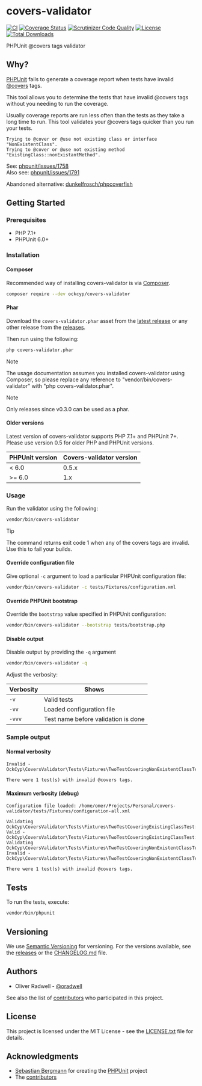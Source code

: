 # covers-validator

[![CI](https://github.com/oradwell/covers-validator/actions/workflows/ci.yaml/badge.svg)](https://github.com/oradwell/covers-validator/actions/workflows/ci.yaml)
[![Coverage Status](https://coveralls.io/repos/github/oradwell/covers-validator/badge.svg?branch=master)](https://coveralls.io/github/oradwell/covers-validator?branch=master)
[![Scrutinizer Code Quality](https://scrutinizer-ci.com/g/oradwell/covers-validator/badges/quality-score.png?b=master)](https://scrutinizer-ci.com/g/oradwell/covers-validator/?branch=master)
[![License](https://poser.pugx.org/ockcyp/covers-validator/license)](https://packagist.org/packages/ockcyp/covers-validator)
[![Total Downloads](https://poser.pugx.org/ockcyp/covers-validator/downloads)](https://packagist.org/packages/ockcyp/covers-validator)

PHPUnit @covers tags validator

## Why?

[PHPUnit](https://github.com/sebastianbergmann/phpunit) fails to generate a coverage report
when tests have invalid [@covers](https://docs.phpunit.de/en/9.6/annotations.html#covers)
tags.

This tool allows you to determine the tests that have invalid @covers tags
without you needing to run the coverage.

Usually coverage reports are run less often than the tests
as they take a long time to run.
This tool validates your @covers tags quicker than you run your tests.

```
Trying to @cover or @use not existing class or interface "NonExistentClass".
Trying to @cover or @use not existing method "ExistingClass::nonExistantMethod".
```

See: [phpunit/issues/1758](https://github.com/sebastianbergmann/phpunit/issues/1758)<br />
Also see: [phpunit/issues/1791](https://github.com/sebastianbergmann/phpunit/issues/1791)

Abandoned alternative: [dunkelfrosch/phpcoverfish](https://github.com/dunkelfrosch/phpcoverfish)

## Getting Started

### Prerequisites

- PHP 7.1+
- PHPUnit 6.0+

### Installation

#### Composer

Recommended way of installing covers-validator is via [Composer](https://get.org/).

```bash
composer require --dev ockcyp/covers-validator
```

#### Phar

Download the `covers-validator.phar` asset
from the [latest release](https://github.com/oradwell/covers-validator/releases/latest)
or any other release from the [releases](https://github.com/oradwell/covers-validator/releases).

Then run using the following:
```bash
php covers-validator.phar
```

>[!NOTE]
>The usage documentation assumes you installed covers-validator using Composer,
>so please replace any reference to "vendor/bin/covers-validator"
>with "php covers-validator.phar".

>[!NOTE]
>Only releases since v0.3.0 can be used as a phar.

#### Older versions

Latest version of covers-validator supports PHP 7.1+ and PHPUnit 7+.
Please use version 0.5 for older PHP and PHPUnit versions.

| PHPUnit version | Covers-validator version |
| --------------- | ------------------------ |
| < 6.0           | 0.5.x                    |
| >= 6.0          | 1.x                      |

### Usage

Run the validator using the following:

```bash
vendor/bin/covers-validator
```

>[!TIP]
>The command returns exit code 1 when any of the covers tags are invalid.
>Use this to fail your builds.

#### Override configuration file

Give optional `-c` argument to load a particular PHPUnit configuration file:

```bash
vendor/bin/covers-validator -c tests/Fixtures/configuration.xml
```

#### Override PHPUnit bootstrap

Override the `bootstrap` value specified in PHPUnit configuration:

```bash
vendor/bin/covers-validator --bootstrap tests/bootstrap.php
```

#### Disable output

Disable output by providing the `-q` argument

```bash
vendor/bin/covers-validator -q
```

Adjust the verbosity:

| Verbosity   | Shows                               |
| ----------- | ----------------------------------- |
| `-v`        | Valid tests                         |
| `-vv`       | Loaded configuration file           |
| `-vvv`      | Test name before validation is done |

### Sample output

#### Normal verbosity

```
Invalid - OckCyp\CoversValidator\Tests\Fixtures\TwoTestCoveringNonExistentClassTest::testDummyTest

There were 1 test(s) with invalid @covers tags.
```

#### Maximum verbosity (debug)

```
Configuration file loaded: /home/omer/Projects/Personal/covers-validator/tests/Fixtures/configuration-all.xml

Validating OckCyp\CoversValidator\Tests\Fixtures\TwoTestCoveringExistingClassTest::testDummyTest...
Valid - OckCyp\CoversValidator\Tests\Fixtures\TwoTestCoveringExistingClassTest::testDummyTest
Validating OckCyp\CoversValidator\Tests\Fixtures\TwoTestCoveringNonExistentClassTest::testDummyTest...
Invalid - OckCyp\CoversValidator\Tests\Fixtures\TwoTestCoveringNonExistentClassTest::testDummyTest

There were 1 test(s) with invalid @covers tags.
```

## Tests

To run the tests, execute:

```bash
vendor/bin/phpunit
```

## Versioning

We use [Semantic Versioning](https://semver.org/) for versioning. For the versions available, see the [releases](https://github.com/oradwell/covers-validator/releases) or the [CHANGELOG.md](./CHANGELOG.md) file.

## Authors

- Oliver Radwell - [@oradwell](https://github.com/oradwell)

See also the list of [contributors](https://github.com/oradwell/covers-validator/graphs/contributors) who participated in this project.

## License

This project is licensed under the MIT License - see the [LICENSE.txt](./LICENSE.txt) file for details.

## Acknowledgments

- [Sebastian Bergmann](https://github.com/sebastianbergmann) for creating the [PHPUnit](https://phpunit.de/) project
- The [contributors](https://github.com/oradwell/covers-validator/graphs/contributors)
